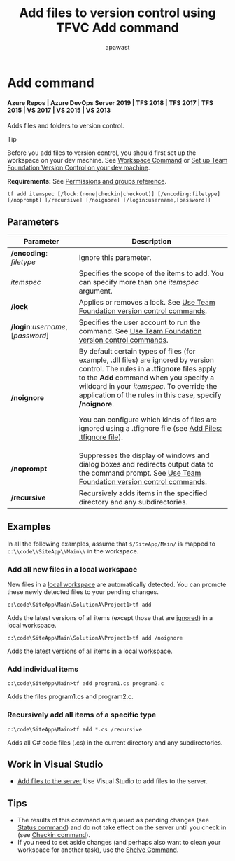 ﻿---
title: Add files to version control using TFVC Add command
titleSuffix: Azure Repos
description: Use the TFVC Add command to add files to version control in TFS
ms.assetid: 0b61e4c6-a3da-48d6-bda0-7b14452049a4
ms.technology: devops-code-tfvc
ms.author: apawast
author: apawast
ms.topic: reference
ms.date: 08/10/2016
monikerRange: ">= tfs-2015"
---

# Add command

#### Azure Repos | Azure DevOps Server 2019 | TFS 2018 | TFS 2017 | TFS 2015 | VS 2017 | VS 2015 | VS 2013

Adds files and folders to version control.

> [!TIP]
> Before you add files to version control, you should first set up the workspace on your dev machine. See [Workspace Command](workspace-command.md) or [Set up Team Foundation Version Control on your dev machine](set-up-team-foundation-version-control-your-dev-machine.md).

**Requirements:** See [Permissions and groups reference](../../organizations/security/permissions.md).

```
tf add itemspec [/lock:(none|checkin|checkout)] [/encoding:filetype]
[/noprompt] [/recursive] [/noignore] [/login:username,[password]]
```

## Parameters

| **Parameter**                      | **Description**                                                                                                                                                                                                                                                                                                                                                                                                                                    |
| ---------------------------------- | -------------------------------------------------------------------------------------------------------------------------------------------------------------------------------------------------------------------------------------------------------------------------------------------------------------------------------------------------------------------------------------------------------------------------------------------------- |
| **/encoding**: _filetype_          | Ignore this parameter.                                                                                                                                                                                                                                                                                                                                                                                                                             |
| _itemspec_                         | Specifies the scope of the items to add. You can specify more than one _itemspec_ argument.                                                                                                                                                                                                                                                                                                                                                        |
| **/lock**                          | Applies or removes a lock. See [Use Team Foundation version control commands](use-team-foundation-version-control-commands.md).                                                                                                                                                                                                                                                                                                                    |
| **/login**:_username_,[*password*] | Specifies the user account to run the command. See [Use Team Foundation version control commands](use-team-foundation-version-control-commands.md).                                                                                                                                                                                                                                                                                                |
| **/noignore**                      | By default certain types of files (for example, .dll files) are ignored by version control. The rules in a **.tfignore** files apply to the **Add** command when you specify a wildcard in your _itemspec_. To override the application of the rules in this case, specify **/noignore**.<p> You can configure which kinds of files are ignored using a .tfignore file (see <a href="add-files-server.md#tfignore">Add Files: .tfignore file</a>). |
| **/noprompt**                      | Suppresses the display of windows and dialog boxes and redirects output data to the command prompt. See [Use Team Foundation version control commands](use-team-foundation-version-control-commands.md).                                                                                                                                                                                                                                           |
| **/recursive**                     | Recursively adds items in the specified directory and any subdirectories.                                                                                                                                                                                                                                                                                                                                                                          |

## Examples

In all the following examples, assume that `$/SiteApp/Main/` is mapped to `c:\\code\\SiteApp\\Main\\` in the workspace.

### Add all new files in a local workspace

New files in a [local workspace](decide-between-using-local-server-workspace.md) are automatically detected. You can promote these newly detected files to your pending changes.

```
c:\code\SiteApp\Main\SolutionA\Project1>tf add
```

Adds the latest versions of all items (except those that are [ignored](add-files-server.md#tfignore)) in a local workspace.

```
c:\code\SiteApp\Main\SolutionA\Project1>tf add /noignore
```

Adds the latest versions of all items in a local workspace.

### Add individual items

```
c:\code\SiteApp\Main>tf add program1.cs program2.c
```

Adds the files program1.cs and program2.c.

### Recursively add all items of a specific type

```
c:\code\SiteApp\Main>tf add *.cs /recursive
```

Adds all C\# code files (.cs) in the current directory and any subdirectories.

## Work in Visual Studio

- [Add files to the server](add-files-server.md) Use Visual Studio to add files to the server.

## Tips

- The results of this command are queued as pending changes (see [Status command](status-command.md)) and do not take effect on the server until you check in (see [Checkin command](checkin-command.md)).
- If you need to set aside changes (and perhaps also want to clean your workspace for another task), use the [Shelve Command](shelve-command.md).
